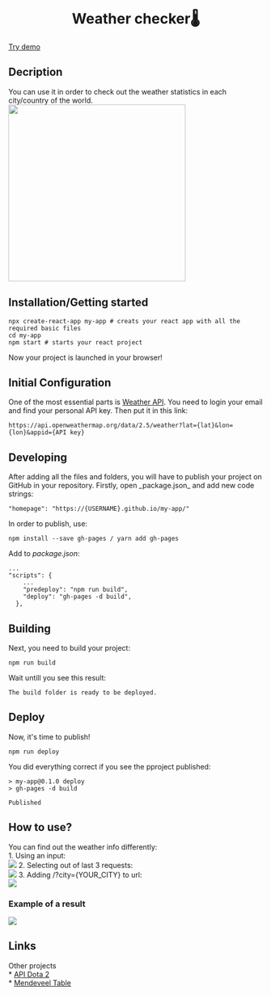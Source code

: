 <h1 align="center">Weather checker🌡</h1>
<p><a href="https://github.com/GreenDevald1523/my-app/">Try demo</a></p>

<h2>Decription</h2>
You can use it in order to check out the weather statistics in each city/country of the world.
<img height="350px" src="https://vk.com/doc192935276_632581953?hash=6efa13ff0cd86cba35&dl=12ed647c85a5541e55&wnd=1&module=im">

<h2>Installation/Getting started</h2>

```shell
npx create-react-app my-app # creats your react app with all the required basic files
cd my-app
npm start # starts your react project
```

Now your project is launched in your browser!
<h2>Initial Configuration</h2>
One of the most essential parts is <a href="https://openweathermap.org/current">Weather API</a>. You need to login your email and find your personal API key. Then put it in this link: 

```shell
https://api.openweathermap.org/data/2.5/weather?lat={lat}&lon={lon}&appid={API key}
```

<h2>Developing</h2>
After adding all the files and folders, you will have to publish your project on GitHub in your repository. Firstly, open _package.json_ and add new code strings:

```shell
"homepage": "https://{USERNAME}.github.io/my-app/"
```
In order to publish, use:

```shell
npm install --save gh-pages / yarn add gh-pages
```
Add to _package.json_:
```shell
...
"scripts": {
    ...
    "predeploy": "npm run build",
    "deploy": "gh-pages -d build",
  },
```
<h2>Building</h2>
Next, you need to build your project:

```shell
npm run build
```
Wait untill you see this result:

```shell 
The build folder is ready to be deployed.
```

<h2>Deploy</h2>
Now, it's time to publish!

```shell
npm run deploy
```

You did everything correct if you see the pproject published:

```shell
> my-app@0.1.0 deploy
> gh-pages -d build

Published
```
<h2>How to use?</h2>
You can find out the weather info differently: <br>
1. Using an input: <br>
<img src="https://sun9-60.userapi.com/impf/Z3UxLyg7gzSjqmY5u82GPaGZ78UfQV78nJ_wHA/Ale0ZbeYGgg.jpg?size=289x62&quality=96&sign=b0eae1081062972ff34cc2a8b90ff649&type=album" />
2. Selecting out of last 3 requests: <br>
<img src="https://sun9-73.userapi.com/impf/ifBXhyWo4aFew9EIDElqVRQetLii814iOACyRQ/OrdFQaxUJTc.jpg?size=202x140&quality=96&sign=3bcd143891374ba700c8764221327317&type=album" />
3. Adding /?city={YOUR_CITY} to url: <br>
<img src="https://sun9-81.userapi.com/impf/qYEEw-r1aS3NNvxfXExQ-rzY7o8M8TUj35Qdpg/QUadpIPGzV8.jpg?size=1212x45&quality=96&sign=0edce3d3a303677b819499176cb122dc&type=album" />
<h3>Example of a result</h3>
<img src="https://sun9-11.userapi.com/impf/UOZD19KPEwuEI30Ih0IcCvssJYDFwsKJx7yCeQ/TXmD5euB0tc.jpg?size=426x287&quality=96&sign=9a31e04e3dc42a0fd5e096d027950498&type=album" />
<h2>Links</h2>
Other projects <br>
    * <a href="https://github.com/GreenDevald1523/API-Dota-2/tree/master">API Dota 2</a> <br>
    * <a href="https://github.com/GreenDevald1523/Mendeleev-s-Table">Mendeveel Table</a>
